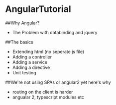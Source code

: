 # AngularTutorial

##Why Angular?
  * The Problem with databinding and jquery

##The basics
  * Extending html (no seperate js file)
  * Adding a controller
  * Adding a service
  * Adding a directive
  * Unit testing

##We're not using SPAs or angular2 yet here's why
  * routing on the client is harder
  * angualar 2, typescript modules etc

